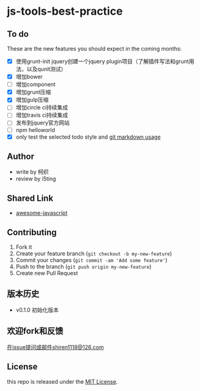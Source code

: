 js-tools-best-practice
======================


## To do

These are the new features you should expect in the coming
months:

* [x] 使用grunt-init jquery创建一个jquery plugin项目（了解插件写法和grunt用法，以及qunit测试）
* [x] 增加bower
* [ ] 增加component
* [x] 增加grunt压缩
* [x] 增加gulp压缩
* [ ] 增加circle ci持续集成
* [ ] 增加travis ci持续集成
* [ ] 发布到jquery官方网站
* [ ] npm helloworld
* [x] only test the selected todo style and  [git markdown usage](https://github.com/cssmagic/blog/issues/13)

## Author

- write by 柯织
- review by i5ting

## Shared Link

- [awesome-javascript](https://github.com/sorrycc/awesome-javascript)

## Contributing

1. Fork it
2. Create your feature branch (`git checkout -b my-new-feature`)
3. Commit your changes (`git commit -am 'Add some feature'`)
4. Push to the branch (`git push origin my-new-feature`)
5. Create new Pull Request

## 版本历史

- v0.1.0 初始化版本

## 欢迎fork和反馈

在issue提问或邮件shiren1118@126.com

## License

this repo is released under the [MIT
License](http://www.opensource.org/licenses/MIT).

